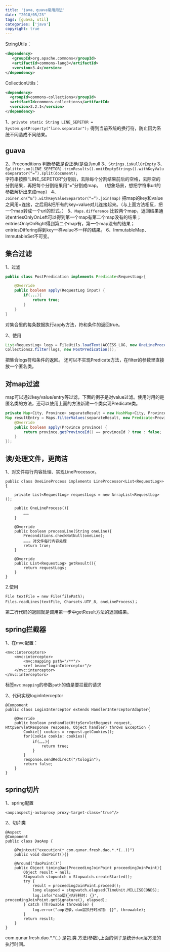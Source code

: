 ```yaml
---
title: 'java、guava常用用法'
date: "2018/05/23"
tags: [guava, util]
categories: ['java']
copyright: true
---
```

StringUtils：
```xml
<dependency>
   <groupId>org.apache.commons</groupId>
   <artifactId>commons-lang3</artifactId>
   <version>3.4</version>
</dependency>
```
CollectionUtils：
```xml
<dependency>
  <groupId>commons-collections</groupId>
  <artifactId>commons-collections</artifactId>
  <version>3.2.1</version>
</dependency>
```
1、`private static String LINE_SEPETOR = System.getProperty("line.separator");`   得到当前系统的换行符，防止因为系统不同造成不同结果。

## guava
2、Preconditions 判断参数是否正确/是否为null
3、`Strings.isNullOrEmpty`
3、`Splitter.on(LINE_SEPETOR).trimResults().omitEmptyStrings().withKeyValueSeparator(“=”).split(document); `  
     字符串按照“LINE_SEPETOR”分割后，去除每个分割结果前后的空格，去除空的分割结果，再把每个分割结果用“=”分割成map。
    （想象场景，想把字符串url的参数解析出来成map）
4、`Joiner.on(“&”).withKeyValueSeparator(“=”).join(map)`  把map的key和value之间用=连接，之后用&把所有的key=value对儿连接起来。（与上面方法相反，把一个map转成一个url的形式。）
5、`Maps.difference` 比较两个map，返回结果通过entriesOnlyOnLeft可以得到第一个map有第二个map没有的结果；entriesOnlyOnRight得到第二个map有，第一个map没有的结果；entriesDiffering得到key一样value不一样的结果。
6、ImmutableMap、ImmutableSet不可变。

## 集合过滤
1、过滤
```java
public class PostPredication implements Predicate<RequestLog>{

    @Override
    public boolean apply(RequestLog input) {
        if(...){
			return true;
		}
    }
}
```
对集合里的每条数据执行apply方法，符和条件的返回true。

2、使用
```java
List<RequestLog> logs = FileUtils.loadText(ACCESS_LOG, new OneLineProcess());
Collections2.filter(logs, new PostPredication());
```
把集合logs符和条件的返回。
还可以不实现Predicate方法，在filter的参数里直接放一个匿名类。

## 对map过滤
map可以通过key/value/entry等过滤，下面的例子是对value过滤。使用时用的是匿名类的方法，还可以使用上面的方法新建一个类实现Predicate类。
```java
private Map<City, Province> separateResult = new HashMap<City, Province>();
Map resultEntry = Maps.filterValues(separateResult, new Predicate<Province>() {
    @Override
    public boolean apply(Province province) {
        return province.getProvinceId() == provinceId ? true : false;
    }
});
```

## 读/处理文件，更简洁

1、对文件每行内容处理、实现LineProcessor。
```
public class OneLineProcess implements LineProcessor<List<RequestLog>> {

    private List<RequestLog> requestLogs = new ArrayList<RequestLog>();

    public OneLineProcess(){
        。。。
    }

    @Override
    public boolean processLine(String oneLine){
        Preconditions.checkNotNull(oneLine);
		。。。。对文件每行内容处理
        return true;
    }

    @Override
    public List<RequestLog> getResult(){
        return requestLogs;
    }
}
```
2.使用
```
File textFile = new File(filePath);
Files.readLines(textFile, Charsets.UTF_8, oneLineProcess)；
```
第二行代码的返回就是调用第一步中getResult方法的返回结果。


## spring拦截器

1、在mvc配置：
```
<mvc:interceptors>
    <mvc:interceptor>
        <mvc:mapping path="/**"/>
        <ref bean="loginInterceptor"/>
    </mvc:interceptor>
</mvc:interceptors>
```
标签`mvc:mapping`的参数`path`的值是要拦截的请求


2、代码实现loginInterceptor
```
@Component
public class LoginInterceptor extends HandlerInterceptorAdapter{

    @Override
    public boolean preHandle(HttpServletRequest request, HttpServletResponse response, Object handler) throws Exception {
        Cookie[] cookies = request.getCookies();
        for(Cookie cookie: cookies){
            if(。。。){
                return true;
            }
        }
        response.sendRedirect("/tologin");
        return false;
    }
}
```
## spring切片

1、spring配置
```
<aop:aspectj-autoproxy proxy-target-class="true"/>
```
2、切片类
```
@Aspect
@Component
public class DaoAop {

    @Pointcut("execution(* com.qunar.fresh.dao.*.*(..))")
    public void daoPoint(){}

    @Around("daoPoint()")
    public Object timingDao(ProceedingJoinPoint proceedingJoinPoint){
        Object result = null;
        Stopwatch stopwatch = Stopwatch.createStarted();
        try {
            result = proceedingJoinPoint.proceed();
            long elapsed = stopwatch.elapsed(TimeUnit.MILLISECONDS);
            log.info("dao层{}执行耗时: {}", proceedingJoinPoint.getSignature(), elapsed);
        } catch (Throwable throwable) {
            log.error("aop记录，dao层执行时出错: {}", throwable);
        }
        return result;
    }
}
```
com.qunar.fresh.dao.\*.\*(..)  是包.类.方法(参数),上面的例子是统计dao层方法的执行时间。